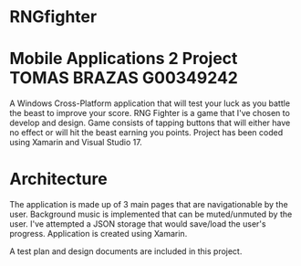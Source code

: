 # RNGfighter
# Mobile Applications 2 Project TOMAS BRAZAS G00349242

A Windows Cross-Platform application that will test your luck as you battle the beast to improve your score. RNG Fighter 
is a game that I've chosen to develop and design. Game consists of tapping buttons that will either have no effect or will hit
the beast earning you points. Project has been coded using Xamarin and Visual Studio 17.


# Architecture
The application is made up of 3 main pages that are navigationable by the user. Background music is implemented that can be muted/unmuted by the user. I've attempted a JSON storage that would save/load the user's progress. Application is created using Xamarin.



A test plan and design documents are included in this project.


